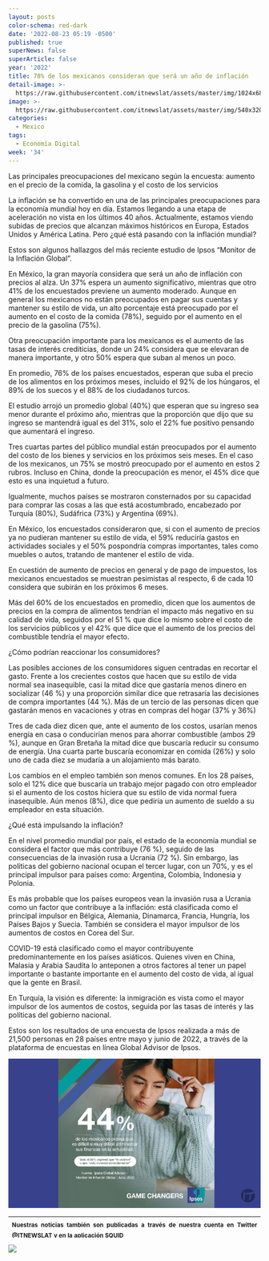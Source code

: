 ```yaml
---
layout: posts
color-schema: red-dark
date: '2022-08-23 05:19 -0500'
published: true
superNews: false
superArticle: false
year: '2022'
title: 78% de los mexicanos consideran que será un año de inflación
detail-image: >-
  https://raw.githubusercontent.com/itnewslat/assets/master/img/1024x680/ipso-mexico-g.jpg
image: >-
  https://raw.githubusercontent.com/itnewslat/assets/master/img/540x320/ipso-mexico-p.jpg
categories:
  - Mexico
tags:
  - Economía Digital
week: '34'
---
```

Las principales preocupaciones del mexicano según la encuesta: aumento en el precio de la comida, la gasolina y el costo de los servicios
 
La inflación se ha convertido en una de las principales preocupaciones para la economía mundial hoy en día. Estamos llegando a una etapa de aceleración no vista en los últimos 40 años. Actualmente, estamos viendo subidas de precios que alcanzan máximos históricos en Europa, Estados Unidos y América Latina. Pero ¿qué está pasando con la inflación mundial?

Estos son algunos hallazgos del más reciente estudio de Ipsos “Monitor de la Inflación Global”.

En México, la gran mayoría considera que será un año de inflación con precios al alza. Un 37% espera un aumento significativo, mientras que otro 41% de los encuestados previene un aumento moderado. Aunque en general los mexicanos no están preocupados en pagar sus cuentas y mantener su estilo de vida, un alto porcentaje está preocupado por el aumento en el costo de la comida (78%), seguido por el aumento en el precio de la gasolina (75%).

Otra preocupación importante para los mexicanos es el aumento de las tasas de interés crediticias, donde un 24% considera que se elevaran de manera importante, y otro 50% espera que suban al menos un poco.

En promedio, 76% de los países encuestados, esperan que suba el precio de los alimentos en los próximos meses, incluido el 92% de los húngaros, el 89% de los suecos y el 88% de los ciudadanos turcos.

El estudio arrojó un promedio global (40%) que esperan que su ingreso sea menor durante el próximo año, mientras que la proporción que dijo que su ingreso se mantendrá igual es del 31%, solo el 22% fue positivo pensando que aumentará el ingreso.

Tres cuartas partes del público mundial están preocupados por el aumento del costo de los bienes y servicios en los próximos seis meses. En el caso de los mexicanos, un 75% se mostró preocupado por el aumento en estos 2 rubros. Incluso en China, donde la preocupación es menor, el 45% dice que esto es una inquietud a futuro.

Igualmente, muchos países se mostraron consternados por su capacidad para comprar las cosas a las que está acostumbrado, encabezado por Turquía (80%), Sudáfrica (73%) y Argentina (69%).

En México, los encuestados consideraron que, si con el aumento de precios ya no pudieran mantener su estilo de vida, el 59% reduciría gastos en actividades sociales y el 50% pospondría compras importantes, tales como muebles o autos, tratando de mantener el estilo de vida.

En cuestión de aumento de precios en general y de pago de impuestos, los mexicanos encuestados se muestran pesimistas al respecto, 6 de cada 10 considera que subirán en los próximos 6 meses.

Más del 60% de los encuestados en promedio, dicen que los aumentos de precios en la compra de alimentos tendrían el impacto más negativo en su calidad de vida, seguidos por el 51 % que dice lo mismo sobre el costo de los servicios públicos y el 42% que dice que el aumento de los precios del combustible tendría el mayor efecto.

¿Cómo podrían reaccionar los consumidores?

Las posibles acciones de los consumidores siguen centradas en recortar el gasto. Frente a los crecientes costos que hacen que su estilo de vida normal sea inasequible, casi la mitad dice que gastaría menos dinero en socializar (46 %) y una proporción similar dice que retrasaría las decisiones de compra importantes (44 %). Más de un tercio de las personas dicen que gastarán menos en vacaciones y otras en compras del hogar (37% y 36%)

Tres de cada diez dicen que, ante el aumento de los costos, usarían menos energía en casa o conducirían menos para ahorrar combustible (ambos 29 %), aunque en Gran Bretaña la mitad dice que buscaría reducir su consumo de energía. Una cuarta parte buscaría economizar en comida (26%) y solo uno de cada diez se mudaría a un alojamiento más barato.

Los cambios en el empleo también son menos comunes. En los 28 países, solo el 12% dice que buscaría un trabajo mejor pagado con otro empleador si el aumento de los costos hiciera que su estilo de vida normal fuera inasequible. Aún menos (8%), dice que pediría un aumento de sueldo a su empleador en esta situación.

¿Qué está impulsando la inflación?

En el nivel promedio mundial por país, el estado de la economía mundial se considera el factor que más contribuye (76 %), seguido de las consecuencias de la invasión rusa a Ucrania (72 %). Sin embargo, las políticas del gobierno nacional ocupan el tercer lugar, con un 70%, y es el principal impulsor para países como: Argentina, Colombia, Indonesia y Polonia.

Es más probable que los países europeos vean la invasión rusa a Ucrania como un factor que contribuye a la inflación: está clasificada como el principal impulsor en Bélgica, Alemania, Dinamarca, Francia, Hungría, los Países Bajos y Suecia. También se considera el mayor impulsor de los aumentos de costos en Corea del Sur.

COVID-19 está clasificado como el mayor contribuyente predominantemente en los países asiáticos. Quienes viven en China, Malasia y Arabia Saudita lo anteponen a otros factores al tener un papel importante o bastante importante en el aumento del costo de vida, al igual que la gente en Brasil.

En Turquía, la visión es diferente: la inmigración es vista como el mayor impulsor de los aumentos de costos, seguida por las tasas de interés y las políticas del gobierno nacional.

Estos son los resultados de una encuesta de Ipsos realizada a más de 21,500 personas en 28 países entre mayo y junio de 2022, a través de la plataforma de encuestas en línea Global Advisor de Ipsos.

![](https://raw.githubusercontent.com/itnewslat/assets/master/img/540x320/ipso-mexico-p.jpg)

<table style="height: 42px;" width="569">
<tbody>
<tr>
<td style="text-align: justify;"><sub><strong>Nuestras noticias también son publicadas a través de nuestra cuenta en Twitter <a href="https://twitter.com/itnewslat?lang=es">@ITNEWSLAT</a> y en la aplicación <a href="https://squidapp.co/en/">SQUID</a></strong></sub></td>
</tr>
</tbody>
</table>

<img src="https://tracker.metricool.com/c3po.jpg?hash=56f88a41e39ab42c063cc51676587a04"/>